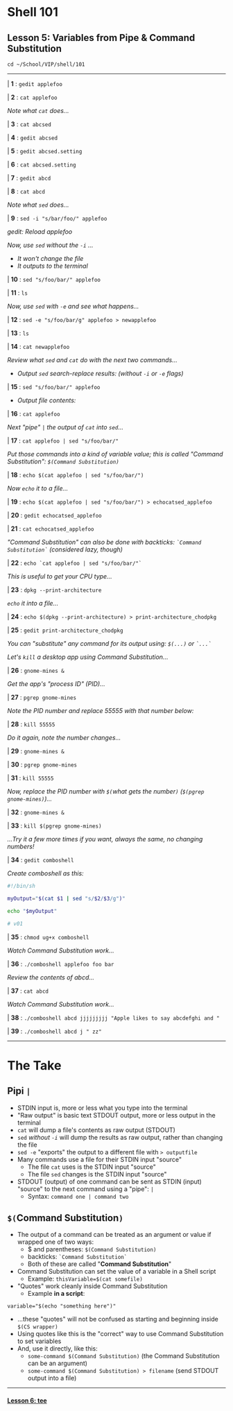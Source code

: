 # Shell 101
## Lesson 5: Variables from Pipe & Command Substitution

`cd ~/School/VIP/shell/101`

___

| **1** : `gedit applefoo`

| **2** : `cat applefoo`

*Note what `cat` does...*

| **3** : `cat abcsed`

| **4** : `gedit abcsed`

| **5** : `gedit abcsed.setting`

| **6** : `cat abcsed.setting`

| **7** : `gedit abcd`

| **8** : `cat abcd`

*Note what `sed` does...*

| **9** : `sed -i "s/bar/foo/" applefoo`

*gedit: Reload applefoo*

*Now, use `sed` without the `-i` ...*
  - *It won't change the file*
  - *It outputs to the terminal*

| **10** : `sed "s/foo/bar/" applefoo`

| **11** : `ls`

*Now, use `sed` with `-e` and see what happens...*

| **12** : `sed -e "s/foo/bar/g" applefoo > newapplefoo`

| **13** : `ls`

| **14** : `cat newapplefoo`

*Review what `sed` and `cat` do with the next two commands...*

- *Output `sed` search-replace results: (without `-i` or `-e` flags)*

| **15** : `sed "s/foo/bar/" applefoo`

- *Output file contents:*

| **16** : `cat applefoo`

*Next "pipe" `|` the output of `cat` into `sed`...*

| **17** : `cat applefoo | sed "s/foo/bar/"`

*Put those commands into a kind of variable value; this is called "Command Substitution": `$(Command Substitution)`*

| **18** : `echo $(cat applefoo | sed "s/foo/bar/")`

*Now `echo` it to a file...*

| **19** : `echo $(cat applefoo | sed "s/foo/bar/") > echocatsed_applefoo`

| **20** : `gedit echocatsed_applefoo`

| **21** : `cat echocatsed_applefoo`

*"Command Substitution" can also be done with backticks: `` `Command Substitution` `` (considered lazy, though)*

| **22** : `` echo `cat applefoo | sed "s/foo/bar/"` ``

*This is useful to get your CPU type...*

| **23** : `dpkg --print-architecture`

*`echo` it into a file...*

| **24** : `echo $(dpkg --print-architecture) > print-architecture_chodpkg`

| **25** : `gedit print-architecture_chodpkg`

*You can "substitute" any command for its output using: `$(...)` or `` `...` ``*

*Let's `kill` a desktop app using Command Substitution...*

| **26** : `gnome-mines &`

*Get the app's "process ID" (PID)...*

| **27** : `pgrep gnome-mines`

*Note the PID number and replace 55555 with that number below:*

| **28** : `kill 55555`

*Do it again, note the number changes...*

| **29** : `gnome-mines &`

| **30** : `pgrep gnome-mines`

| **31** : `kill 55555`

*Now, replace the PID number with `$(`what gets the number`)` (`$(pgrep gnome-mines)`)...*

| **32** : `gnome-mines &`

| **33** : `kill $(pgrep gnome-mines)`

*...Try it a few more times if you want, always the same, no changing numbers!*

| **34** : `gedit comboshell`

*Create comboshell as this:*
```sh
#!/bin/sh

myOutput="$(cat $1 | sed "s/$2/$3/g")"

echo "$myOutput"

# v01
```

| **35** : `chmod ug+x comboshell`

*Watch Command Substitution work...*

| **36** : `./comboshell applefoo foo bar`

*Review the contents of abcd...*

| **37** : `cat abcd`

*Watch Command Substitution work...*

| **38** : `./comboshell abcd jjjjjjjjj "Apple likes to say abcdefghi and "`

| **39** : `./comboshell abcd j " zz"`

___

# The Take

## Pipi `|`
- STDIN input is, more or less what you type into the terminal
- "Raw output" is basic text STDOUT output, more or less output in the terminal
- `cat` will dump a file's contents as raw output (STDOUT)
- `sed` *without `-i`* will dump the results as raw output, rather than changing the file
- `sed -e` "exports" the output to a different file with `> outputfile`
- Many commands use a file for their STDIN input "source"
  - The file `cat` uses is the STDIN input "source"
  - The file `sed` changes is the STDIN input "source"
- STDOUT (output) of one command can be sent as STDIN (input) "source" to the next command using a "pipe": `|`
  - Syntax: `command one | command two`

## `$(`Command Substitution`)`
- The output of a command can be treated as an argument or value if wrapped one of two ways:
  - $ and parentheses: `$(Command Substitution)`
  - backticks: `` `Command Substitution` ``
  - Both of these are called "**Command Substitution**"
- Command Substitution can set the value of a variable in a Shell script
  - Example: `thisVariable=$(cat somefile)`
- "Quotes" work cleanly inside Command Substitution
  - Example **in a script**:
```shell
variable="$(echo "something here")"
```
  - ...these "quotes" will not be confused as starting and beginning inside `$(CS wrapper)`
  - Using quotes like this is the "correct" way to use Command Substitution to set variables
- And, use it directly, like this:
  - `some-command $(Command Substitution)` (the Command Substitution can be an argument)
  - `some-command $(Command Substitution) > filename` (send STDOUT output into a file)

___

#### [Lesson 6: tee](https://github.com/inkVerb/vip/blob/master/101-shell/Lesson-06.md)
